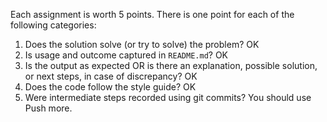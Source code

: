 Each assignment is worth 5 points. There is one point for each of the following categories:


1. Does the solution solve (or try to solve) the problem? OK
2. Is usage and outcome captured in `README.md`? OK
3. Is the output as expected OR is there an explanation, possible solution, or next steps, in case of discrepancy? OK
4. Does the code follow the style guide? OK
5. Were intermediate steps recorded using git commits? You should use Push more. 